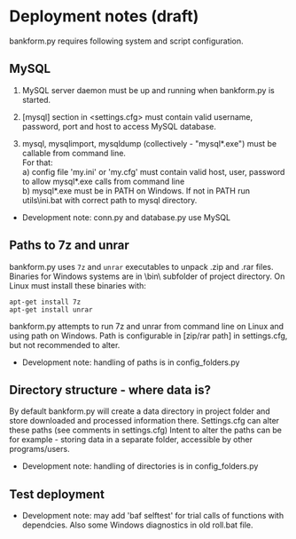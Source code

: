 Deployment notes (draft)
================

bankform.py requires following system and script configuration.

MySQL
-----

1. MySQL server daemon must be up and running when bankform.py is started. 

2. [mysql] section in <settings.cfg> must contain valid username, password, port and host to access MySQL database.

3. mysql, mysqlimport, mysqldump (collectively - "mysql\*.exe") must be callable from command line.  
For that:  
a) config file 'my.ini' or 'my.cfg' must contain valid host, user, password to allow mysql\*.exe calls from command line   
b) mysql\*.exe must be in PATH on Windows. If not in PATH run utils\ini.bat with correct path to mysql directory.

* Development note: conn.py and database.py use MySQL

Paths to 7z and unrar
---------------------
bankform.py uses ```7z``` and ```unrar``` executables to unpack .zip and .rar files. Binaries for Windows systems are in \bin\ subfolder of project directory. On Linux must install these binaries with: 
```
apt-get install 7z
apt-get install unrar
```
bankform.py attempts to run 7z and unrar from command line on Linux and using path on Windows. Path is configurable in [zip/rar path] in settings.cfg, but not recommended to alter.

* Development note: handling of paths is in config_folders.py

Directory structure - where data is?
------------------------------------
By default bankform.py will create a data directory in project folder and store downloaded and processed information there. Settings.cfg can alter these paths (see comments in  settings.cfg) 
Intent to alter the paths can be for example - storing data in a separate folder, accessible by other programs/users. 

* Development note: handling of directories is in config_folders.py

Test deployment
---------------
* Development note: may add 'baf selftest' for trial calls of functions with dependcies. Also some Windows diagnostics in old roll.bat file.
